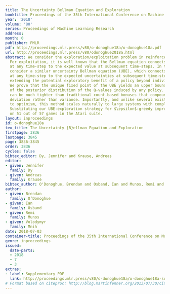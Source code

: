 ```yaml
---
title: The Uncertainty Bellman Equation and Exploration
booktitle: Proceedings of the 35th International Conference on Machine Learning
year: '2018'
volume: '80'
series: Proceedings of Machine Learning Research
address: 
month: 0
publisher: PMLR
pdf: http://proceedings.mlr.press/v80/o-donoghue18a/o-donoghue18a.pdf
url: http://proceedings.mlr.press/v80/odonoghue2018a.html
abstract: We consider the exploration/exploitation problem in reinforcement learning.
  For exploitation, it is well known that the Bellman equation connects the value
  at any time-step to the expected value at subsequent time-steps. In this paper we
  consider a similar uncertainty Bellman equation (UBE), which connects the uncertainty
  at any time-step to the expected uncertainties at subsequent time-steps, thereby
  extending the potential exploratory benefit of a policy beyond individual time-steps.
  We prove that the unique fixed point of the UBE yields an upper bound on the variance
  of the posterior distribution of the Q-values induced by any policy. This bound
  can be much tighter than traditional count-based bonuses that compound standard
  deviation rather than variance. Importantly, and unlike several existing approaches
  to optimism, this method scales naturally to large systems with complex generalization.
  Substituting our UBE-exploration strategy for $\epsilon$-greedy improves DQN performance
  on 51 out of 57 games in the Atari suite.
layout: inproceedings
id: o-donoghue18a
tex_title: The Uncertainty {B}ellman Equation and Exploration
firstpage: 3836
lastpage: 3845
page: 3836-3845
order: 3836
cycles: false
bibtex_editor: Dy, Jennifer and Krause, Andreas
editor:
- given: Jennifer
  family: Dy
- given: Andreas
  family: Krause
bibtex_author: O'Donoghue, Brendan and Osband, Ian and Munos, Remi and Mnih, Volodymyr
author:
- given: Brendan
  family: O’Donoghue
- given: Ian
  family: Osband
- given: Remi
  family: Munos
- given: Volodymyr
  family: Mnih
date: 2018-07-03
container-title: Proceedings of the 35th International Conference on Machine Learning
genre: inproceedings
issued:
  date-parts:
  - 2018
  - 7
  - 3
extras:
- label: Supplementary PDF
  link: http://proceedings.mlr.press/v80/o-donoghue18a/o-donoghue18a-supp.pdf
# Format based on citeproc: http://blog.martinfenner.org/2013/07/30/citeproc-yaml-for-bibliographies/
---
```

